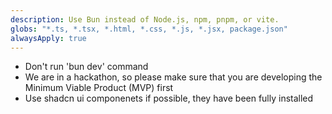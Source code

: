 ```yaml
---
description: Use Bun instead of Node.js, npm, pnpm, or vite.
globs: "*.ts, *.tsx, *.html, *.css, *.js, *.jsx, package.json"
alwaysApply: true
---
```


- Don't run 'bun dev' command
- We are in a hackathon, so please make sure that you are developing the Minimum Viable Product (MVP) first
- Use shadcn ui componenets if possible, they have been fully installed